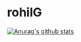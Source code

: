 # rohilG

[![Anurag's github stats](https://github-readme-stats.vercel.app/api?username=rohilg&count_private=true&show_icons=true)](https://github.com/anuraghazra/github-readme-stats)
